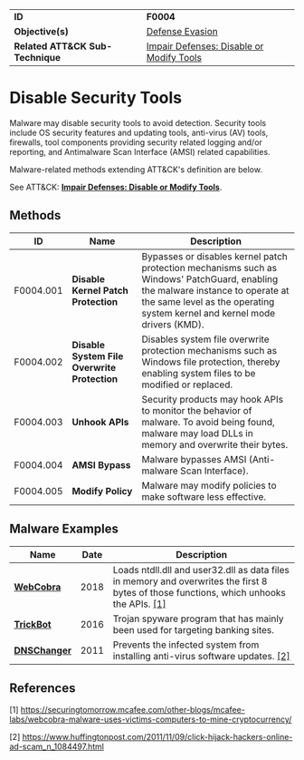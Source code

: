 |||
|---------|------------------------|
|**ID**|**F0004**|
|**Objective(s)**|[Defense Evasion](https://github.com/MBCProject/mbc-markdown/tree/master/defense-evasion)|
|**Related ATT&CK Sub-Technique**|[Impair Defenses: Disable or Modify Tools](https://attack.mitre.org/techniques/T1562/001/)|

Disable Security Tools
========================
Malware may disable security tools to avoid detection. Security tools include OS security features and updating tools, anti-virus (AV) tools, firewalls, tool components providing security related logging and/or reporting, and Antimalware Scan Interface (AMSI) related capabilities.

Malware-related methods extending ATT&CK's definition are below. 

See ATT&CK: [**Impair Defenses: Disable or Modify Tools**](https://attack.mitre.org/techniques/T1562/001).

Methods
-------
|ID|Name|Description|
|-----------------------------|--------|-----------------------------|
|F0004.001|**Disable Kernel Patch Protection**|Bypasses or disables kernel patch protection mechanisms such as Windows' PatchGuard, enabling the malware instance to operate at the same level as the operating system kernel and kernel mode drivers (KMD).|
|F0004.002|**Disable System File Overwrite Protection**|Disables system file overwrite protection mechanisms such as Windows file protection, thereby enabling system files to be modified or replaced.|
|F0004.003|**Unhook APIs**|Security products may hook APIs to monitor the behavior of malware. To avoid being found, malware may load DLLs in memory and overwrite their bytes.|
|F0004.004|**AMSI Bypass**|Malware bypasses AMSI (Anti-malware Scan Interface).|
|F0004.005|**Modify Policy**|Malware may modify policies to make software less effective.|

Malware Examples
----------------
|Name|Date|Description|
|-----------------------------|-----------|-----------------------------|
|[**WebCobra**](https://github.com/MBCProject/mbc-markdown/blob/master/xample-malware/webcobra.md)| 2018 | Loads ntdll.dll and user32.dll as data files in memory and overwrites the first 8 bytes of those functions, which unhooks the APIs. [[1]](#1)|
|[**TrickBot**](https://github.com/MBCProject/mbc-markdown/tree/master/xample-malware/trickbot.md)|2016|Trojan spyware program that has mainly been used for targeting banking sites.|
|[**DNSChanger**](https://github.com/MBCProject/mbc-markdown/blob/master/xample-malware/dnschanger.md)|2011|Prevents the infected system from installing anti-virus software updates. [[2]](#2)|

References
----------
<a name="1">[1]</a> https://securingtomorrow.mcafee.com/other-blogs/mcafee-labs/webcobra-malware-uses-victims-computers-to-mine-cryptocurrency/

<a name="2">[2]</a> https://www.huffingtonpost.com/2011/11/09/click-hijack-hackers-online-ad-scam_n_1084497.html 